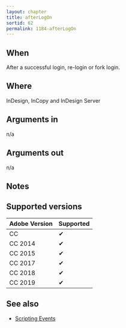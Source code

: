 ```yaml
---
layout: chapter
title: afterLogOn
sortid: 62
permalink: 1184-afterLogOn
---
```


## When
After a successful login, re-login or fork login.

## Where 
InDesign, InCopy and InDesign Server

## Arguments in 
n/a

## Arguments out 
n/a

## Notes

## Supported versions

| Adobe Version | Supported |
|---------------|-----------|
| CC            | ✔         |
| CC 2014       | ✔         |
| CC 2015       | ✔         |
| CC 2017       | ✔         |
| CC 2018       | ✔         |
| CC 2019       | ✔         |

## See also
* [Scripting Events](../../ScriptingEvents/index.md)